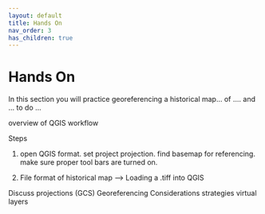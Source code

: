 ```yaml
---
layout: default
title: Hands On
nav_order: 3
has_children: true
---
```


# Hands On

In this section you will practice georeferencing a historical map... of .... and ... to do ...

overview of QGIS workflow

Steps
1. open QGIS format. set project projection. find basemap for referencing. make sure proper tool bars are turned on. 

2. File format of historical map --> Loading a .tiff into QGIS

Discuss projections (GCS)
Georeferencing Considerations
strategies
virtual layers
